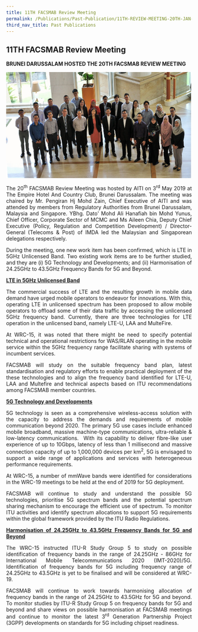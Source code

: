 ```yaml
---
title: 11TH FACSMAB Review Meeting
permalink: /Publications/Past-Publication/11TH-REVIEW-MEETING-20TH-JAN-2011
third_nav_title: Past Publications
---
```

<div class="section-content">
   <h2>11TH FACSMAB Review Meeting</h2>
   <p><strong>BRUNEI DARUSSALAM HOSTED THE 20TH FACSMAB REVIEW MEETING</strong></p>
   <p><strong><img alt="" src="/assets/images/main_banner6_r2_SMALL.jpg" style="width: 502.333px; height: 286.333px;"></strong></p>
   <p style="text-align: justify;"><span>The 20<sup>th</sup> FACSMAB Review Meeting was hosted by AITI on 3<sup>rd</sup> May 2019 at The Empire Hotel And Country Club, Brunei Darussalam. The meeting was chaired by Mr. Pengiran Hj Mohd Zain, Chief Executive of AITI and was attended by members from Regulatory Authorities from Brunei Darussalam, Malaysia and Singapore. YBhg. Dato' Mohd Ali Hanafiah bin Mohd Yunus, Chief Officer, Corporate Sector of MCMC and Ms Aileen Chia, Deputy Chief Executive (Policy, Regulation and Competition Development) / Director-General (Telecoms &amp; Post) of IMDA led the Malaysian and Singaporean delegations respectively. </span></p>
   <p style="text-align: justify;"><span>During the meeting, one new work item has been confirmed, which is LTE in 5GHz Unlicensed Band. Two existing work items are to be further studied, and they are (i) 5G Technology and Developments; and (ii) Harmonisation of 24.25GHz to 43.5GHz Frequency Bands for 5G and Beyond.</span></p>
   <p style="text-align: justify;"><strong><span style="text-decoration: underline;">LTE in 5GHz Unlicensed Band</span></strong></p>
   <p style="text-align: justify;"><span>The commercial success of LTE and the resulting growth in mobile data demand have urged mobile operators to endeavor for innovations. With this, operating LTE in unlicensed spectrum has been proposed to allow mobile operators to offload some of their data traffic by accessing the unlicensed 5GHz frequency band. Currently, there are three technologies for LTE operation in the unlicensed band, namely LTE-U, LAA and MulteFire. </span></p>
   <p style="text-align: justify;"><span>At WRC-15, it was noted that there might be need to specify potential technical and operational restrictions for WAS/RLAN operating in the mobile service within the 5GHz frequency range facilitate sharing with systems of incumbent services.</span></p>
   <p style="text-align: justify;"><span>FACSMAB will study on the suitable frequency band plan, latest standardisation and regulatory efforts to enable practical deployment of the these technologies and to align the frequency band identified for LTE-U, LAA and Multefire and technical aspects based on ITU recommendations among FACSMAB member countries.</span></p>
   <p style="text-align: justify;"><strong><span style="text-decoration: underline;">5G Technology and Developments </span></strong></p>
   <p style="text-align: justify;"><span>5G technology is seen as a comprehensive wireless-access solution with the capacity to address the demands and requirements of mobile communication beyond 2020. The primary 5G use cases include enhanced mobile broadband, massive machine-type communications, ultra-reliable &amp; low-latency communications.&nbsp; With its capability to deliver fibre-like user experience of up to 10Gbps, latency of less than 1 millisecond and massive connection capacity of up to 1,000,000 devices per km<sup>2</sup>, 5G is envisaged to support a wide range of applications and services with heterogeneous performance requirements. </span></p>
   <p style="text-align: justify;"><span>At WRC-15, a number of mmWave bands were identified for considerations in the WRC-19 meetings to be held at the end of 2019 for 5G deployment. </span></p>
   <p style="text-align: justify;"><span>FACSMAB will continue to study and understand the possible 5G technologies, prioritise 5G spectrum bands and the potential spectrum sharing mechanism to encourage the efficient use of spectrum. To monitor ITU activities and identify spectrum allocations to support 5G requirements within the global framework provided by the ITU Radio Regulations.</span></p>
   <p style="text-align: justify;"><strong><span style="text-decoration: underline;">Harmonisation of 24.25GHz to 43.5GHz Frequency Bands for 5G and Beyond</span></strong></p>
   <p style="text-align: justify;"><span>The WRC-15 instructed ITU-R Study Group 5 to study on possible identification of frequency bands in the range of 24.25GHz - 86GHz for International Mobile Telecommunications 2020 (IMT-2020)/5G. Identification of frequency bands for 5G including frequency range of 24.25GHz to 43.5GHz is yet to be finalised and will be considered at WRC-19. </span></p>
   <p style="text-align: justify;"><span>FACSMAB will continue to work towards harmonising allocation of frequency bands in the range of 24.25GHz to 43.5GHz for 5G and beyond. To monitor studies by ITU-R Study Group 5 on frequency bands for 5G and beyond and share views on possible harmonisation at FACSMAB meetings and continue to monitor the latest 3<sup>rd</sup> Generation Partnership Project (3GPP) developments on standards for 5G including chipset readiness.</span></p>
   <p style="text-align: justify;"><span>&nbsp;</span></p>
   <p></p>
</div>
